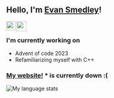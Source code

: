 ## Hello, I'm [Evan Smedley](https://www.linkedin.com/in/evan-smedley/)!

<a href="https://www.linkedin.com/in/evan-smedley/">
  <img align="left" width="24px" src="https://cdn.simpleicons.org/linkedin"  />
</a>
<a href="mailto:evan.smedley22@gmail.com">
  <img align="left" width="26px" src="https://cdn.simpleicons.org/gmail" />
</a>

<br />

### I'm currently working on
- Advent of code 2023
- Refamiliarizing myself with C++

### [My website!](http://www.evansmedley.ca)  * is currently down :(

![My language stats](https://github-readme-stats-eight-theta.vercel.app/api/top-langs/?username=Evansmedley&layout=compact&langs_count=8&hide_border=true)
<br />

<!--
**Evansmedley/Evansmedley** is a ✨ _special_ ✨ repository because its `README.md` (this file) appears on your GitHub profile.

Here are some ideas to get you started:

- 🔭 I’m currently working on ...
- 🌱 I’m currently learning ...
- 👯 I’m looking to collaborate on ...
- 🤔 I’m looking for help with ...
- 💬 Ask me about ...
- 📫 How to reach me: ...
- 😄 Pronouns: ...
- ⚡ Fun fact: ...
-->

